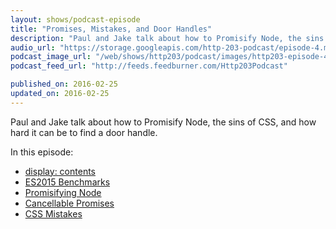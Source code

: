 ```yaml
---
layout: shows/podcast-episode
title: "Promises, Mistakes, and Door Handles"
description: "Paul and Jake talk about how to Promisify Node, the sins of CSS, and how hard it can be to find a door handle."
audio_url: "https://storage.googleapis.com/http-203-podcast/episode-4.mp3"
podcast_image_url: "/web/shows/http203/podcast/images/http203-episode-4-art.jpg"
podcast_feed_url: "http://feeds.feedburner.com/Http203Podcast"

published_on: 2016-02-25
updated_on: 2016-02-25
---
```


Paul and Jake talk about how to Promisify Node, the sins of CSS, and how hard it can be to find a door handle.

In this episode:

* [display: contents](https://developer.mozilla.org/en-US/docs/Web/CSS/display)
* [ES2015 Benchmarks](https://kpdecker.github.io/six-speed/)
* [Promisifying Node](https://github.com/nodejs/node/pull/5020)
* [Cancellable Promises](https://github.com/domenic/cancelable-promise/blob/master/Third%20State.md)
* [CSS Mistakes](https://wiki.csswg.org/ideas/mistakes)

